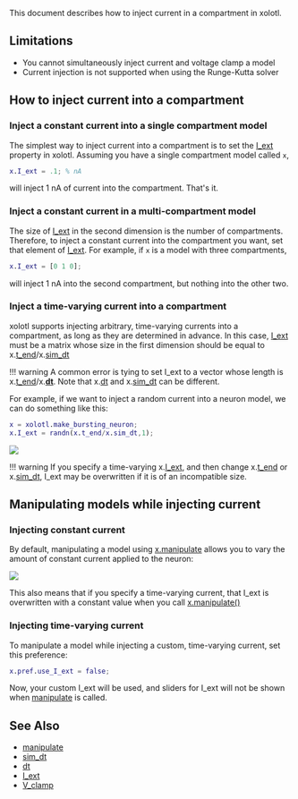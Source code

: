 This document describes how to inject current in a compartment in xolotl. 

## Limitations 


* You cannot simultaneously inject current and voltage clamp a model
* Current injection is not supported when using the Runge-Kutta solver

## How to inject current into a compartment 

### Inject a constant current into a single compartment model

The simplest way to inject current into a compartment is to
set the [I_ext](https://xolotl.readthedocs.io/en/master/reference/matlab/xolotl/#i_ext) property in xolotl. Assuming you have a single compartment model called `x`, 

```matlab
x.I_ext = .1; % nA
```

will inject 1 nA of current into the compartment. That's it. 

### Inject a constant current in a multi-compartment model 

The size of [I_ext](https://xolotl.readthedocs.io/en/master/reference/matlab/xolotl/#i_ext) in the second dimension is the number of compartments. Therefore, to inject a constant current into the compartment you want, set that element of [I_ext](https://xolotl.readthedocs.io/en/master/reference/matlab/xolotl/#i_ext). For example, if `x` is a model with three compartments, 

```matlab
x.I_ext = [0 1 0];
```

will inject 1 nA into the second compartment, but nothing into the other two. 

### Inject a time-varying current into a compartment 

xolotl supports injecting arbitrary, time-varying currents into a compartment, as long as they are determined in advance. In this case, [I_ext](https://xolotl.readthedocs.io/en/master/reference/matlab/xolotl/#i_ext) must be a matrix whose size in the first dimension should be equal to x.[t_end](https://xolotl.readthedocs.io/en/master/reference/matlab/xolotl/#t_end)/x.[sim_dt](https://xolotl.readthedocs.io/en/master/reference/matlab/xolotl/#dt-and-sim_dt)

!!! warning 
    A common error is tying to set I_ext to a vector whose length is x.[t_end](https://xolotl.readthedocs.io/en/master/reference/matlab/xolotl/#t_end)/x.[**dt**](https://xolotl.readthedocs.io/en/master/reference/matlab/xolotl/#dt-and-sim_dt). Note that x.[dt](https://xolotl.readthedocs.io/en/master/reference/matlab/xolotl/#dt-and-sim_dt) and x.[sim_dt](https://xolotl.readthedocs.io/en/master/reference/matlab/xolotl/#dt-and-sim_dt) can be different. 


For example, if we want to inject a random current into a neuron model, we can do something like this:

```matlab
x = xolotl.make_bursting_neuron;
x.I_ext = randn(x.t_end/x.sim_dt,1);
```

![](https://user-images.githubusercontent.com/6005346/50518312-12910c00-0a83-11e9-8148-e026f9ca8f8c.png)

!!! warning 
    If you specify a time-varying x.[I_ext](https://xolotl.readthedocs.io/en/master/reference/matlab/xolotl/#I_ext), and then change x.[t_end](https://xolotl.readthedocs.io/en/master/reference/matlab/xolotl/#t_end) or x.[sim_dt](https://xolotl.readthedocs.io/en/master/reference/matlab/xolotl/#dt-and-sim_dt), I_ext may be overwritten if it is of an incompatible size. 


## Manipulating models while injecting current

### Injecting constant current 

By default, manipulating a model using [x.manipulate](https://xolotl.readthedocs.io/en/master/reference/matlab/xolotl/#manipulate) allows you to vary the amount
of constant current applied to the neuron: 

![](https://user-images.githubusercontent.com/6005346/50518461-bd092f00-0a83-11e9-8869-cbe39ffc00ee.png)

This also means that if you specify a time-varying current, that
I_ext is overwritten with a constant value when you call [x.manipulate()](https://xolotl.readthedocs.io/en/master/reference/matlab/xolotl/#manipulate)

### Injecting time-varying current 

To manipulate a model while injecting a custom, time-varying
current, set this preference:

```matlab
x.pref.use_I_ext = false;
```

Now, your custom I_ext will be used, and sliders for I_ext will
not be shown when [manipulate](https://xolotl.readthedocs.io/en/master/reference/matlab/xolotl/#manipulate) is called. 


## See Also

* [manipulate](https://xolotl.readthedocs.io/en/master/reference/matlab/xolotl/#manipulate)
* [sim_dt](https://xolotl.readthedocs.io/en/master/reference/matlab/xolotl/#dt-and-sim_dt)
* [dt](https://xolotl.readthedocs.io/en/master/reference/matlab/xolotl/#dt-and-sim_dt)
* [I_ext](https://xolotl.readthedocs.io/en/master/reference/matlab/xolotl/#i_ext)
* [V_clamp](https://xolotl.readthedocs.io/en/master/reference/matlab/xolotl/#v_clamp)